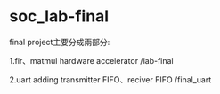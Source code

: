 # soc_lab-final
final project主要分成兩部分:

1.fir、matmul hardware accelerator
/lab-final

2.uart adding transmitter FIFO、reciver FIFO
/final_uart

